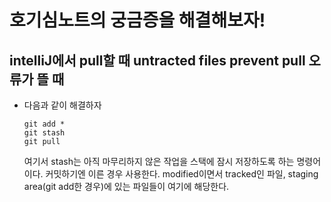 # 호기심노트의 궁금증을 해결해보자!

## intelliJ에서 pull할 때 untracted files prevent pull 오류가 뜰 때

- 다음과 같이 해결하자
  ```
  git add *
  git stash
  git pull
  ```
  여기서 stash는 아직 마무리하지 않은 작업을 스택에 잠시 저장하도록 하는 명령어이다. 커밋하기엔 이른 경우 사용한다.
  modified이면서 tracked인 파일, staging area(git add한 경우)에 있는 파일들이 여기에 해당한다.
